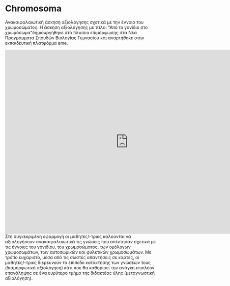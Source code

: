 # Chromosoma
Ανακαιφαλαιωτική άσκηση αξιολόγησης σχετικά με την έννοια του χρωμοσώματος.
Η άσκηση αξιολόγησης με τίτλο: "Από το γονίδιο στο χρωμόσωμα"δημιουργήθηκε στο πλαίσιο επιμόρφωσης στα Νέα Προγράμματα Σπουδών Βιολογίας Γυμνασίου και αναρτήθηκε στην εκπαιδευτική πλατφόρμα eme.
<iframe src="https://content.e-me.edu.gr/wp-admin/admin-ajax.php?action=h5p_embed&id=1259262" width="800" height="600" frameborder="0" allowfullscreen="allowfullscreen"></iframe><script src="https://content.e-me.edu.gr/wp-content/plugins/h5p/h5p-php-library/js/h5p-resizer.js" charset="UTF-8"></script>
Στη συγκεκριμένη εφαρμογή οι μαθητές/-τριες καλούνται να αξιολογήσουν ανακαιφαλαιωτικά τις γνώσεις που απέκτησαν σχετικά με τις έννοιες του γονιδίου, του χρωμοσώματος, των ομόλογων χρωμοσωμάτων, των αυτοσωμικών και φυλετικών χρωμοσωμάτων. Με τρόπο ευχάριστο, μέσα από τις σωστές απαντήσεις σε κάρτες, οι μαθητές/-τριες διερευνούν το επίπεδο κατάκτησης των γνώσεών τους (διαμορφωτική αξιολόγηση) κάτι που θα καθορίσει την ανάγκη  επιπλέον επανάληψης σε ένα ευρύτερο τμήμα της διδακτέας ύλης (μεταγνωστική αξιολόγηση).
